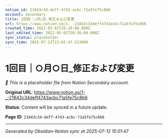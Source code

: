 ```yaml
---
notion_id: 21843c34-deff-4743-acbc-71a5fe75c8b6
account: Secondary
title: 1回目｜○月○日_修正および変更
url: https://www.notion.so/1-_-21843c34deff4743acbc71a5fe75c8b6
created_time: 2022-05-02T20:16:00.000Z
last_edited_time: 2022-05-02T20:16:00.000Z
sync_status: placeholder
sync_time: 2025-07-12T15:01:47.513090
---
```


# 1回目｜○月○日_修正および変更

*🔄 This is a placeholder file from Notion Secondary account.*

**Original URL**: https://www.notion.so/1-_-21843c34deff4743acbc71a5fe75c8b6

**Status**: Content will be synced in a future update.

**Page ID**: `21843c34-deff-4743-acbc-71a5fe75c8b6`

---

*Generated by Obsidian-Notion sync at 2025-07-12 15:01:47*
